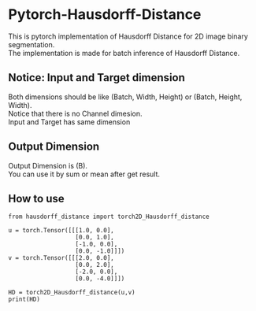# Pytorch-Hausdorff-Distance
This is pytorch implementation of Hausdorff Distance for 2D image binary segmentation. \
The implementation is made for batch inference of Hausdorff Distance.

## Notice: Input and Target dimension
Both dimensions should be like (Batch, Width, Height) or (Batch, Height, Width). \
Notice that there is no Channel dimesion. \
Input and Target has same dimension

## Output Dimension
Output Dimension is (B). \
You can use it by sum or mean after get result.

## How to use
```
from hausdorff_distance import torch2D_Hausdorff_distance

u = torch.Tensor([[[1.0, 0.0],
                   [0.0, 1.0],
                   [-1.0, 0.0],
                   [0.0, -1.0]]])
v = torch.Tensor([[[2.0, 0.0],
                   [0.0, 2.0],
                   [-2.0, 0.0],
                   [0.0, -4.0]]])
                   
HD = torch2D_Hausdorff_distance(u,v)
print(HD)
```
